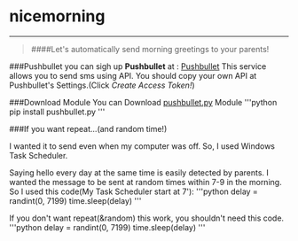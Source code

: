 # nicemorning
***
>####Let's automatically send morning greetings to your parents!

###Pushbullet
you can sigh up **Pushbullet** at : [Pushbullet](https://www.pushbullet.com/, "go to Pushbullet")
This service allows you to send sms using API.
You should copy your own API at Pushbullet's Settings.(Click *Create Access Token!*)

###Download Module
You can Download [pushbullet.py](https://pypi.org/project/pushbullet.py/0.9.1/, "See version") Module
'''python
pip install pushbullet.py
'''

###If you want repeat...(and random time!)

I wanted it to send even when my computer was off.
So, I used Windows Task Scheduler.

Saying hello every day at the same time is easily detected by parents.
I wanted the message to be sent at random times within 7-9 in the morning.
So I used this code(My Task Scheduler start at 7'):
'''python
delay = randint(0, 7199)
time.sleep(delay)
'''

If you don't want repeat(&random) this work, you shouldn't need this code.
'''python
delay = randint(0, 7199)
time.sleep(delay)
'''
